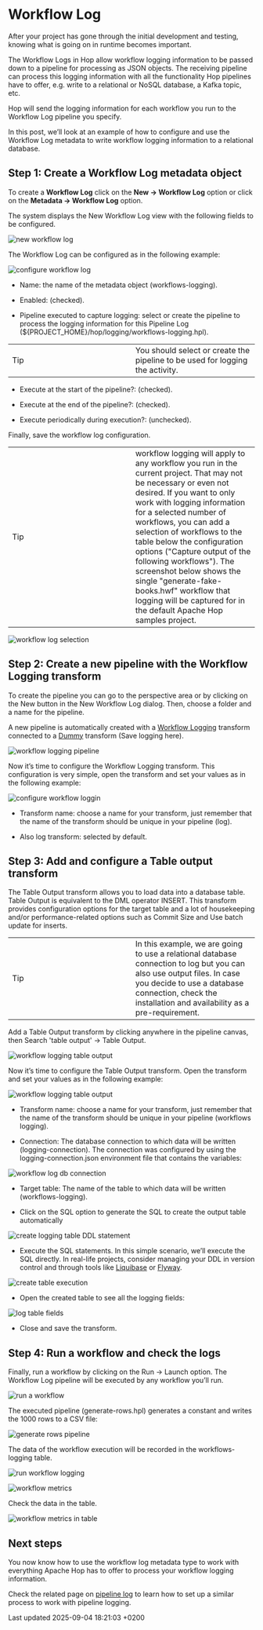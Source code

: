 <div id="header">

# Workflow Log

</div>

<div id="content">

<div id="preamble">

<div class="sectionbody">

<div class="paragraph">

After your project has gone through the initial development and testing, knowing what is going on in runtime becomes important.

</div>

<div class="paragraph">

The Workflow Logs in Hop allow workflow logging information to be passed down to a pipeline for processing as JSON objects. The receiving pipeline can process this logging information with all the functionality Hop pipelines have to offer, e.g. write to a relational or NoSQL database, a Kafka topic, etc.

</div>

<div class="paragraph">

Hop will send the logging information for each workflow you run to the Workflow Log pipeline you specify.

</div>

<div class="paragraph">

In this post, we’ll look at an example of how to configure and use the Workflow Log metadata to write workflow logging information to a relational database.

</div>

</div>

</div>

<div class="sect1">

## Step 1: Create a Workflow Log metadata object

<div class="sectionbody">

<div class="paragraph">

To create a **Workflow Log** click on the **New → Workflow Log** option or click on the **Metadata → Workflow Log** option.

</div>

<div class="paragraph">

The system displays the New Workflow Log view with the following fields to be configured.

</div>

<div class="paragraph">

<span class="image">![new workflow log](../assets/images/how-to-guides/logging-workflow-log/workflow-logging-new.jpg)</span>

</div>

<div class="paragraph">

The Workflow Log can be configured as in the following example:

</div>

<div class="paragraph">

<span class="image">![configure workflow log](../assets/images/how-to-guides/logging-workflow-log/workflow-logging-config.jpg)</span>

</div>

<div class="ulist">

  - Name: the name of the metadata object (workflows-logging).

  - Enabled: (checked).

  - Pipeline executed to capture logging: select or create the pipeline to process the logging information for this Pipeline Log (${PROJECT\_HOME}/hop/logging/workflows-logging.hpl).

</div>

<div class="admonitionblock tip">

<table>
<colgroup>
<col style="width: 50%" />
<col style="width: 50%" />
</colgroup>
<tbody>
<tr class="odd">
<td><div class="title">
Tip
</div></td>
<td>You should select or create the pipeline to be used for logging the activity.</td>
</tr>
</tbody>
</table>

</div>

<div class="ulist">

  - Execute at the start of the pipeline?: (checked).

  - Execute at the end of the pipeline?: (checked).

  - Execute periodically during execution?: (unchecked).

</div>

<div class="paragraph">

Finally, save the workflow log configuration.

</div>

<div class="admonitionblock tip">

<table>
<colgroup>
<col style="width: 50%" />
<col style="width: 50%" />
</colgroup>
<tbody>
<tr class="odd">
<td><div class="title">
Tip
</div></td>
<td>workflow logging will apply to any workflow you run in the current project. That may not be necessary or even not desired. If you want to only work with logging information for a selected number of workflows, you can add a selection of workflows to the table below the configuration options (&quot;Capture output of the following workflows&quot;). The screenshot below shows the single &quot;generate-fake-books.hwf&quot; workflow that logging will be captured for in the default Apache Hop samples project.</td>
</tr>
</tbody>
</table>

</div>

<div class="paragraph">

<span class="image">![workflow log selection](../assets/images/how-to-guides/logging-workflow-log/workflow-log-selection.png)</span>

</div>

</div>

</div>

<div class="sect1">

## Step 2: Create a new pipeline with the Workflow Logging transform

<div class="sectionbody">

<div class="paragraph">

To create the pipeline you can go to the perspective area or by clicking on the New button in the New Workflow Log dialog. Then, choose a folder and a name for the pipeline.

</div>

<div class="paragraph">

A new pipeline is automatically created with a [Workflow Logging](pipeline/transforms/workflow-logging.VkIdFa4pXv) transform connected to a [Dummy](pipeline/transforms/dummy.VkIdFa4pXv) transform (Save logging here).

</div>

<div class="paragraph">

<span class="image">![workflow logging pipeline](../assets/images/how-to-guides/logging-workflow-log/workflow-logging.jpg)</span>

</div>

<div class="paragraph">

Now it’s time to configure the Workflow Logging transform. This configuration is very simple, open the transform and set your values as in the following example:

</div>

<div class="paragraph">

<span class="image">![configure workflow loggin](../assets/images/how-to-guides/logging-workflow-log/config-workflow-logging.jpg)</span>

</div>

<div class="ulist">

  - Transform name: choose a name for your transform, just remember that the name of the transform should be unique in your pipeline (log).

  - Also log transform: selected by default.

</div>

</div>

</div>

<div class="sect1">

## Step 3: Add and configure a Table output transform

<div class="sectionbody">

<div class="paragraph">

The Table Output transform allows you to load data into a database table. Table Output is equivalent to the DML operator INSERT. This transform provides configuration options for the target table and a lot of housekeeping and/or performance-related options such as Commit Size and Use batch update for inserts.

</div>

<div class="admonitionblock tip">

<table>
<colgroup>
<col style="width: 50%" />
<col style="width: 50%" />
</colgroup>
<tbody>
<tr class="odd">
<td><div class="title">
Tip
</div></td>
<td>In this example, we are going to use a relational database connection to log but you can also use output files. In case you decide to use a database connection, check the installation and availability as a pre-requirement.</td>
</tr>
</tbody>
</table>

</div>

<div class="paragraph">

Add a Table Output transform by clicking anywhere in the pipeline canvas, then Search 'table output' → Table Output.

</div>

<div class="paragraph">

<span class="image">![workflow logging table output](../assets/images/how-to-guides/logging-workflow-log/workflow-logging-pipeline.jpg)</span>

</div>

<div class="paragraph">

Now it’s time to configure the Table Output transform. Open the transform and set your values as in the following example:

</div>

<div class="paragraph">

<span class="image">![workflow logging table output](../assets/images/how-to-guides/logging-workflow-log/workflow-logging-table-output.png)</span>

</div>

<div class="ulist">

  - Transform name: choose a name for your transform, just remember that the name of the transform should be unique in your pipeline (workflows logging).

  - Connection: The database connection to which data will be written (logging-connection). The connection was configured by using the logging-connection.json environment file that contains the variables:

</div>

<div class="paragraph">

<span class="image">![workflow log db connection](../assets/images/how-to-guides/logging-workflow-log/workflow-logging-connection.png)</span>

</div>

<div class="ulist">

  - Target table: The name of the table to which data will be written (workflows-logging).

  - Click on the SQL option to generate the SQL to create the output table automatically

</div>

<div class="paragraph">

<span class="image">![create logging table DDL statement](../assets/images/how-to-guides/logging-workflow-log/workflow-logging-sql.jpg)</span>

</div>

<div class="ulist">

  - Execute the SQL statements. In this simple scenario, we’ll execute the SQL directly. In real-life projects, consider managing your DDL in version control and through tools like [Liquibase](https://www.liquibase.org/) or [Flyway](https://flywaydb.org/).

</div>

<div class="paragraph">

<span class="image">![create table execution](../assets/images/how-to-guides/logging-workflow-log/workflow-logging-execute-sql.jpg)</span>

</div>

<div class="ulist">

  - Open the created table to see all the logging fields:

</div>

<div class="paragraph">

<span class="image">![log table fields](../assets/images/how-to-guides/logging-workflow-log/workflow-logging-table.jpg)</span>

</div>

<div class="ulist">

  - Close and save the transform.

</div>

</div>

</div>

<div class="sect1">

## Step 4: Run a workflow and check the logs

<div class="sectionbody">

<div class="paragraph">

Finally, run a workflow by clicking on the Run → Launch option. The Workflow Log pipeline will be executed by any workflow you’ll run.

</div>

<div class="paragraph">

<span class="image">![run a workflow](../assets/images/how-to-guides/logging-workflow-log/run-workflow.png)</span>

</div>

<div class="paragraph">

The executed pipeline (generate-rows.hpl) generates a constant and writes the 1000 rows to a CSV file:

</div>

<div class="paragraph">

<span class="image">![generate rows pipeline](../assets/images/how-to-guides/logging-workflow-log/pipeline-generate-rows.jpg)</span>

</div>

<div class="paragraph">

The data of the workflow execution will be recorded in the workflows-logging table.

</div>

<div class="paragraph">

<span class="image">![run workflow logging](../assets/images/how-to-guides/logging-workflow-log/run-workflow-logging.jpg)</span>

</div>

<div class="paragraph">

<span class="image">![workflow metrics](../assets/images/how-to-guides/logging-workflow-log/run-workflow-metrics.jpg)</span>

</div>

<div class="paragraph">

Check the data in the table.

</div>

<div class="paragraph">

<span class="image">![workflow metrics in table](../assets/images/how-to-guides/logging-workflow-log/workflow-log-table.jpg)</span>

</div>

</div>

</div>

<div class="sect1">

## Next steps

<div class="sectionbody">

<div class="paragraph">

You now know how to use the workflow log metadata type to work with everything Apache Hop has to offer to process your workflow logging information.

</div>

<div class="paragraph">

Check the related page on [pipeline log](how-to-guides/logging-pipeline-log.VkIdFa4pXv) to learn how to set up a similar process to work with pipeline logging.

</div>

</div>

</div>

</div>

<div id="footer">

<div id="footer-text">

Last updated 2025-09-04 18:21:03 +0200

</div>

</div>
